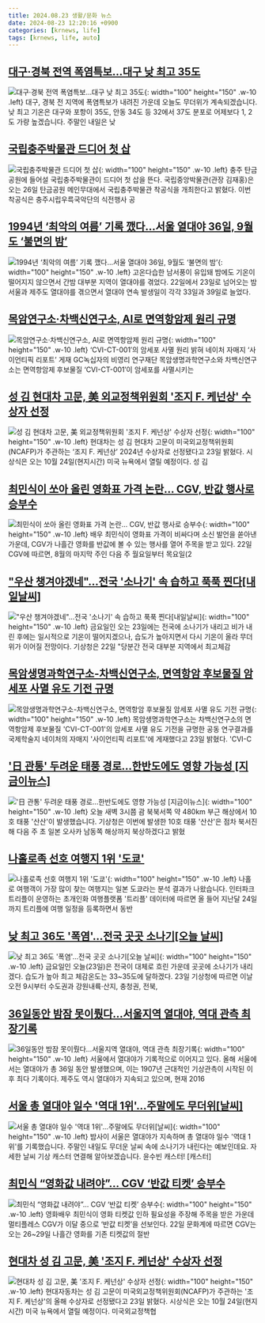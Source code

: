 ```yaml
---
title: 2024.08.23 생활/문화 뉴스
date: 2024-08-23 12:20:16 +0900
categories: [krnews, life]
tags: [krnews, life, auto]
---
```

## [대구·경북 전역 폭염특보…대구 낮 최고 35도](https://n.news.naver.com/mnews/article/056/0011786523)

![대구·경북 전역 폭염특보…대구 낮 최고 35도](https://mimgnews.pstatic.net/image/origin/056/2024/08/23/11786523.jpg?type=nf220_150){: width="100" height="150" .w-10 .left}
대구, 경북 전 지역에 폭염특보가 내려진 가운데 오늘도 무더위가 계속되겠습니다. 낮 최고 기온은 대구와 포항이 35도, 안동 34도 등 32에서 37도 분포로 어제보다 1, 2도 가량 높겠습니다. 주말인 내일은 낮

## [국립충주박물관 드디어 첫 삽](https://n.news.naver.com/mnews/article/656/0000102214)

![국립충주박물관 드디어 첫 삽](https://mimgnews.pstatic.net/image/origin/656/2024/08/22/102214.jpg?type=nf220_150){: width="100" height="150" .w-10 .left}
충주 탄금공원에 들어설 국립충주박물관이 드디어 첫 삽을 뜬다. 국립중앙박물관(관장 김재홍)은 오는 26일 탄금공원 메인무대에서 국립충주박물관 착공식을 개최한다고 밝혔다. 이번 착공식은 충주시립우륵국악단의 식전행사 공

## [1994년 ‘최악의 여름’ 기록 깼다...서울 열대야 36일, 9월도 ‘불면의 밤’](https://n.news.naver.com/mnews/article/009/0005354426)

![1994년 ‘최악의 여름’ 기록 깼다...서울 열대야 36일, 9월도 ‘불면의 밤’](https://mimgnews.pstatic.net/image/origin/009/2024/08/23/5354426.jpg?type=nf220_150){: width="100" height="150" .w-10 .left}
고온다습한 남서풍이 유입돼 밤에도 기온이 떨어지지 않으면서 간밤 대부분 지역이 열대야를 겪었다. 22일에서 23일로 넘어오는 밤 서울과 제주도 열대야를 겪으면서 열대야 연속 발생일이 각각 33일과 39일로 늘었다.

## [목암연구소·차백신연구소, AI로 면역항암제 원리 규명](https://n.news.naver.com/mnews/article/366/0001013416)

![목암연구소·차백신연구소, AI로 면역항암제 원리 규명](https://mimgnews.pstatic.net/image/origin/366/2024/08/23/1013416.jpg?type=nf220_150){: width="100" height="150" .w-10 .left}
‘CVI-CT-001′의 암세포 사멸 원리 밝혀 네이처 자매지 ‘사이언티픽 리포트’ 게재 GC녹십자의 비영리 연구재단 목암생명과학연구소와 차백신연구소는 면역항암제 후보물질 ‘CVI-CT-001′이 암세포를 사멸시키는

## [성 김 현대차 고문, 美 외교정책위원회 '조지 F. 케넌상' 수상자 선정](https://n.news.naver.com/mnews/article/018/0005817915)

![성 김 현대차 고문, 美 외교정책위원회 '조지 F. 케넌상' 수상자 선정](https://mimgnews.pstatic.net/image/origin/018/2024/08/23/5817915.jpg?type=nf220_150){: width="100" height="150" .w-10 .left}
현대차는 성 김 현대차 고문이 미국외교정책위원회(NCAFP)가 주관하는 ‘조지 F. 케넌상’ 2024년 수상자로 선정됐다고 23일 밝혔다. 시상식은 오는 10월 24일(현지시간) 미국 뉴욕에서 열릴 예정이다. 성 김

## [최민식이 쏘아 올린 영화표 가격 논란… CGV, 반값 행사로 승부수](https://n.news.naver.com/mnews/article/366/0001013217)

![최민식이 쏘아 올린 영화표 가격 논란… CGV, 반값 행사로 승부수](https://mimgnews.pstatic.net/image/origin/366/2024/08/22/1013217.jpg?type=nf220_150){: width="100" height="150" .w-10 .left}
배우 최민식이 영화표 가격이 비싸다며 소신 발언을 쏟아낸 가운데, CGV가 나흘간 영화를 반값에 볼 수 있는 행사를 열어 주목을 받고 있다. 22일 CGV에 따르면, 8월의 마지막 주인 다음 주 월요일부터 목요일(2

## ["우산 챙겨야겠네"…전국 '소나기' 속 습하고 푹푹 찐다[내일날씨]](https://n.news.naver.com/mnews/article/031/0000864079)

!["우산 챙겨야겠네"…전국 '소나기' 속 습하고 푹푹 찐다[내일날씨]](https://mimgnews.pstatic.net/image/origin/031/2024/08/22/864079.jpg?type=nf220_150){: width="100" height="150" .w-10 .left}
금요일인 오는 23일에는 전국에 소나기가 내리고 비가 내린 후에는 일시적으로 기온이 떨어지겠으나, 습도가 높아지면서 다시 기온이 올라 무더위가 이어질 전망이다. 기상청은 22일 "당분간 전국 대부분 지역에서 최고체감

## [목암생명과학연구소-차백신연구소, 면역항암 후보물질 암세포 사멸 유도 기전 규명](https://n.news.naver.com/mnews/article/030/0003233853)

![목암생명과학연구소-차백신연구소, 면역항암 후보물질 암세포 사멸 유도 기전 규명](https://mimgnews.pstatic.net/image/origin/030/2024/08/23/3233853.jpg?type=nf220_150){: width="100" height="150" .w-10 .left}
목암생명과학연구소는 차백신연구소의 면역항암제 후보물질 'CVI-CT-001'의 암세포 사멸 유도 기전을 규명한 공동 연구결과를 국제학술지 네이처의 자매지 '사이언티픽 리포트'에 게재했다고 23일 밝혔다. 'CVI-C

## ['日 관통' 두려운 태풍 경로...한반도에도 영향 가능성 [지금이뉴스]](https://n.news.naver.com/mnews/article/052/0002077332)

!['日 관통' 두려운 태풍 경로...한반도에도 영향 가능성 [지금이뉴스]](https://mimgnews.pstatic.net/image/origin/052/2024/08/22/2077332.jpg?type=nf220_150){: width="100" height="150" .w-10 .left}
오늘 새벽 3시쯤 괌 북북서쪽 약 480km 부근 해상에서 10호 태풍 '산산'이 발생했습니다. 기상청은 이번에 발생한 10호 태풍 '산산'은 점차 북서진해 다음 주 초 일본 오사카 남동쪽 해상까지 북상하겠다고 밝혔

## [나홀로족 선호 여행지 1위 '도쿄'](https://n.news.naver.com/mnews/article/057/0001837385)

![나홀로족 선호 여행지 1위 '도쿄'](https://mimgnews.pstatic.net/image/origin/057/2024/08/23/1837385.jpg?type=nf220_150){: width="100" height="150" .w-10 .left}
나홀로 여행객이 가장 많이 찾는 여행지는 일본 도쿄라는 분석 결과가 나왔습니다. 인터파크트리플이 운영하는 초개인화 여행플랫폼 '트리플' 데이터에 따르면 올 들어 지난달 24일까지 트리플에 여행 일정을 등록하면서 동반

## [낮 최고 36도 '폭염'…전국 곳곳 소나기[오늘 날씨]](https://n.news.naver.com/mnews/article/008/0005080364)

![낮 최고 36도 '폭염'…전국 곳곳 소나기[오늘 날씨]](https://mimgnews.pstatic.net/image/origin/008/2024/08/23/5080364.jpg?type=nf220_150){: width="100" height="150" .w-10 .left}
금요일인 오늘(23일)은 전국이 대체로 흐린 가운데 곳곳에 소나기가 내리겠다. 습도가 높아 최고 체감온도는 33~35도에 달하겠다. 23일 기상청에 따르면 이날 오전 9시부터 수도권과 강원내륙·산지, 충청권, 전북,

## [36일동안 밤잠 못이뤘다…서울지역 열대야, 역대 관측 최장기록](https://n.news.naver.com/mnews/article/138/0002180612)

![36일동안 밤잠 못이뤘다…서울지역 열대야, 역대 관측 최장기록](https://mimgnews.pstatic.net/image/origin/138/2024/08/23/2180612.jpg?type=nf220_150){: width="100" height="150" .w-10 .left}
서울에서 열대야가 기록적으로 이어지고 있다. 올해 서울에서는 열대야가 총 36일 동안 발생했으며, 이는 1907년 근대적인 기상관측이 시작된 이후 최다 기록이다. 제주도 역시 열대야가 지속되고 있으며, 현재 2016

## [서울 총 열대야 일수 '역대 1위'...주말에도 무더위[날씨]](https://n.news.naver.com/mnews/article/052/0002077702)

![서울 총 열대야 일수 '역대 1위'...주말에도 무더위[날씨]](https://mimgnews.pstatic.net/image/origin/052/2024/08/23/2077702.jpg?type=nf220_150){: width="100" height="150" .w-10 .left}
밤사이 서울은 열대야가 지속하며 총 열대야 일수 '역대 1위'를 기록했습니다. 주말인 내일도 무더운 날씨 속에 소나기가 내린다는 예보인데요. 자세한 날씨 기상 캐스터 연결해 알아보겠습니다. 윤수빈 캐스터! [캐스터]

## [최민식 “영화값 내려야”… CGV ‘반값 티켓’ 승부수](https://n.news.naver.com/mnews/article/005/0001719765)

![최민식 “영화값 내려야”… CGV ‘반값 티켓’ 승부수](https://mimgnews.pstatic.net/image/origin/005/2024/08/22/1719765.jpg?type=nf220_150){: width="100" height="150" .w-10 .left}
영화배우 최민식이 영화 티켓값 인하 필요성을 주장해 주목을 받은 가운데 멀티플레스 CGV가 이달 중으로 ‘반값 티켓’을 선보인다. 22일 문화계에 따르면 CGV는 오는 26~29일 나흘간 영화를 기존 티켓값의 절반

## [현대차 성 김 고문, 美 '조지 F. 케넌상' 수상자 선정](https://n.news.naver.com/mnews/article/014/0005231603)

![현대차 성 김 고문, 美 '조지 F. 케넌상' 수상자 선정](https://mimgnews.pstatic.net/image/origin/014/2024/08/23/5231603.jpg?type=nf220_150){: width="100" height="150" .w-10 .left}
현대자동차는 성 김 고문이 미국외교정책위원회(NCAFP)가 주관하는 '조지 F. 케넌상'의 올해 수상자로 선정됐다고 23일 밝혔다. 시상식은 오는 10월 24일(현지시간) 미국 뉴욕에서 열릴 예정이다. 미국외교정책협

